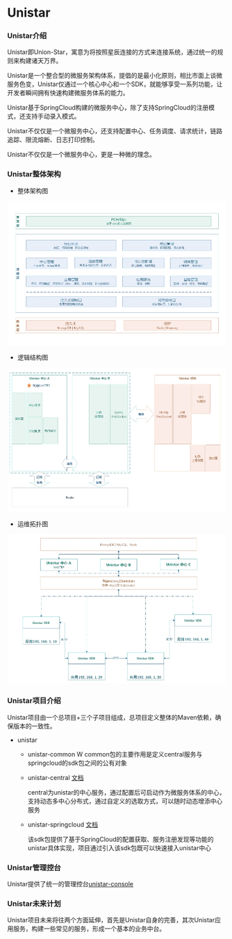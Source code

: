 # Unistar

### Unistar介绍

Unistar即Union-Star，寓意为将按照星辰连接的方式来连接系统，通过统一的规则来构建诸天万界。

Unistar是一个整合型的微服务架构体系，提倡的是最小化原则，相比市面上谈微服务色变，Unistar仅通过一个核心中心和一个SDK，就能够享受一系列功能，让开发者瞬间拥有快速构建微服务体系的能力。

Unistar基于SpringCloud构建的微服务中心，除了支持SpringCloud的注册模式，还支持手动录入模式。

Unistar不仅仅是一个微服务中心，还支持配置中心、任务调度、请求统计，链路追踪、限流熔断、日志打印控制。

Unistar不仅仅是一个微服务中心，更是一种微的理念。

### Unistar整体架构

- 整体架构图

![整体架构图](./doc/image/frame.jpg)
    
- 逻辑结构图

![逻辑结构图](./doc/image/logic.jpg)

- 运维拓扑图

![运维拓扑图](./doc/image/topo.jpg)

### Unistar项目介绍

Unistar项目由一个总项目+三个子项目组成，总项目定义整体的Maven依赖，确保版本的一致性。

- unistar

  - unistar-common
    W
    common包的主要作用是定义central服务与springcloud的sdk包之间的公有对象
    
  - unistar-central [文档](./unistar-central) 
  
    central为unistar的中心服务，通过配置后可启动作为微服务体系的中心，支持动态多中心分布式，通过自定义的选取方式，可以随时动态增添中心服务

  - unistar-springcloud [文档](./unistar-springcloud) 
  
    该sdk包提供了基于SpringCloud的配置获取、服务注册发现等功能的unistar具体实现，项目通过引入该sdk包既可以快速接入unistar中心

### Unistar管理控台

Unistar提供了统一的管理控台[unistar-console](https://gitee.com/sunson468/unistar-console)

### Unistar未来计划

Unistar项目未来将往两个方面延伸，首先是Unistar自身的完善，其次Unistar应用服务，构建一些常见的服务，形成一个基本的业务中台。